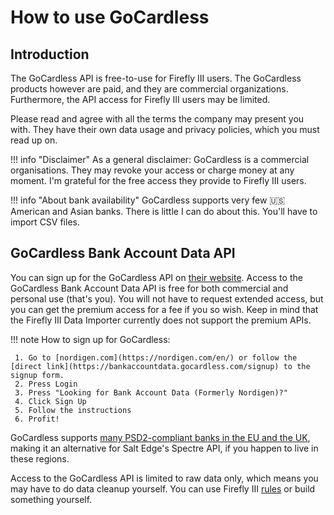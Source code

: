 # How to use GoCardless

## Introduction

The GoCardless API is free-to-use for Firefly III users. The GoCardless products however are paid, and they are commercial organizations. Furthermore, the API access for Firefly III users may be limited.

Please read and agree with all the terms the company may present you with. They have their own data usage and privacy policies, which you must read up on.

!!! info "Disclaimer"
    As a general disclaimer: GoCardless is a commercial organisations. They may revoke your access or charge money at any moment. I'm grateful for the free access they provide to Firefly III users.

!!! info "About bank availability"
    GoCardless supports very few 🇺🇸 American and Asian banks. There is little I can do about this. You'll have to import CSV files.

## GoCardless Bank Account Data API

You can sign up for the GoCardless API on [their website](https://bankaccountdata.gocardless.com/signup). Access to the GoCardless Bank Account Data API is free for both commercial and personal use (that's you). You will not have to request extended access, but you can get the premium access for a fee if you so wish. Keep in mind that the Firefly III Data Importer currently does not support the premium APIs.

!!! note
    How to sign up for GoCardless:

     1. Go to [nordigen.com](https://nordigen.com/en/) or follow the [direct link](https://bankaccountdata.gocardless.com/signup) to the signup form.
     2. Press Login
     3. Press "Looking for Bank Account Data (Formerly Nordigen)?"
     4. Click Sign Up
     5. Follow the instructions
     6. Profit!

GoCardless supports [many PSD2-compliant banks in the EU and the UK](https://nordigen.com/en/coverage/), making it an alternative for Salt Edge's Spectre API, if you happen to live in these regions.

Access to the GoCardless API is limited to raw data only, which means you may have to do data cleanup yourself. You can use Firefly III [rules](../../firefly-iii/features/rules.md) or build something yourself.
